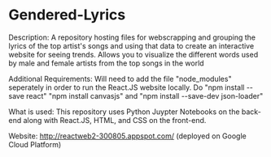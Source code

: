 # Gendered-Lyrics
Description: A repository hosting files for webscrapping and grouping the lyrics of the top artist's songs and using that data to create an interactive website for seeing trends. Allows you to visualize the different words used by male and female artists from the top songs in the world

Additional Requirements: Will need to add the file "node_modules" seperately in order to run the React.JS website locally. Do "npm install --save react" "npm install canvasjs" and "npm install --save-dev json-loader"

What is used: This repository uses Python Juypter Notebooks on the back-end along with React.JS, HTML, and CSS on the front-end.

Website: http://reactweb2-300805.appspot.com/ (deployed on Google Cloud Platform)

